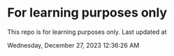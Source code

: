 # For learning purposes only
This repo is for learning purposes only.
Last updated at

Wednesday, December 27, 2023 12:36:26 AM

